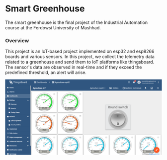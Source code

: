 # Smart Greenhouse

The smart greenhouse is the final project of the Industrial Automation course at the Ferdowsi University of Mashhad.

### Overview

This project is an IoT-based project implemented on esp32 and esp8266 boards and various sensors.
In this project, we collect the telemetry data related to a greenhouse and send them to IoT platforms like thingsboard. The sensor's data are observed in real-time and if they exceed the predefined threshold, an alert will arise.

![](thingsboard.png)
